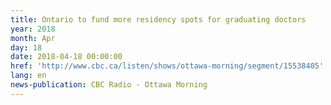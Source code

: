 ```yaml
---
title: Ontario to fund more residency spots for graduating doctors
year: 2018
month: Apr
day: 18
date: 2018-04-18 00:00:00
href: 'http://www.cbc.ca/listen/shows/ottawa-morning/segment/15538405'
lang: en
news-publication: CBC Radio - Ottawa Morning
---
```


